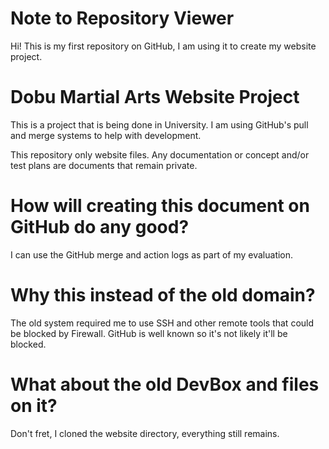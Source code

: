 # Note to Repository Viewer
Hi! This is my first repository on GitHub, I am using it to create my website project.

# Dobu Martial Arts Website Project
This is a project that is being done in University. I am using GitHub's pull and merge systems to help with development.

This repository only website files. Any documentation or concept and/or test plans are documents that remain private.

# How will creating this document on GitHub do any good?
I can use the GitHub merge and action logs as part of my evaluation.

# Why this instead of the old domain?
The old system required me to use SSH and other remote tools that could be blocked by Firewall. GitHub is well known so it's not likely it'll be blocked.

# What about the old DevBox and files on it?
Don't fret, I cloned the website directory, everything still remains.

